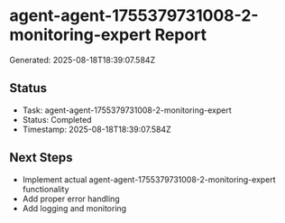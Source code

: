 # agent-agent-1755379731008-2-monitoring-expert Report

Generated: 2025-08-18T18:39:07.584Z

## Status
- Task: agent-agent-1755379731008-2-monitoring-expert
- Status: Completed
- Timestamp: 2025-08-18T18:39:07.584Z

## Next Steps
- Implement actual agent-agent-1755379731008-2-monitoring-expert functionality
- Add proper error handling
- Add logging and monitoring

